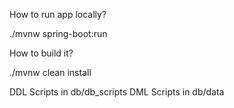 How to run app locally?

./mvnw spring-boot:run

How to build it?

./mvnw clean install  

DDL Scripts in db/db_scripts
DML Scripts in db/data
